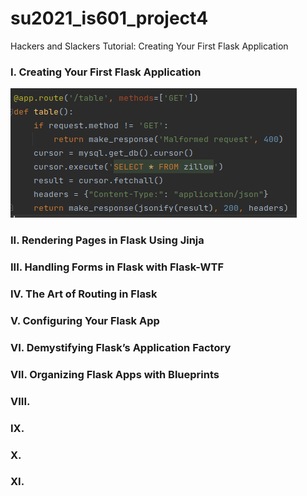# su2021_is601_project4
Hackers and Slackers Tutorial: Creating Your First Flask Application

### I. Creating Your First Flask Application
![image2](/screenshots/part1-pycharm.png)
### II. Rendering Pages in Flask Using Jinja
### III. Handling Forms in Flask with Flask-WTF
### IV. The Art of Routing in Flask
### V. Configuring Your Flask App
### VI. Demystifying Flask’s Application Factory
### VII. Organizing Flask Apps with Blueprints
### VIII.
### IX.
### X. 
### XI.

